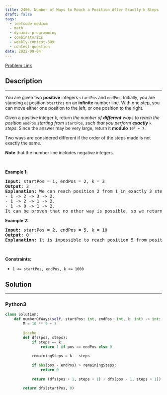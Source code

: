 ```yaml
---
title: 2400. Number of Ways to Reach a Position After Exactly k Steps
draft: false
tags: 
  - leetcode-medium
  - math
  - dynamic-programming
  - combinatorics
  - weekly-contest-309
  - contest-question
date: 2022-09-04
---
```


[Problem Link](https://leetcode.com/problems/number-of-ways-to-reach-a-position-after-exactly-k-steps/)

## Description

---
<p>You are given two <strong>positive</strong> integers <code>startPos</code> and <code>endPos</code>. Initially, you are standing at position <code>startPos</code> on an <strong>infinite</strong> number line. With one step, you can move either one position to the left, or one position to the right.</p>

<p>Given a positive integer <code>k</code>, return <em>the number of <strong>different</strong> ways to reach the position </em><code>endPos</code><em> starting from </em><code>startPos</code><em>, such that you perform <strong>exactly</strong> </em><code>k</code><em> steps</em>. Since the answer may be very large, return it <strong>modulo</strong> <code>10<sup>9</sup> + 7</code>.</p>

<p>Two ways are considered different if the order of the steps made is not exactly the same.</p>

<p><strong>Note</strong> that the number line includes negative integers.</p>

<p>&nbsp;</p>
<p><strong class="example">Example 1:</strong></p>

<pre>
<strong>Input:</strong> startPos = 1, endPos = 2, k = 3
<strong>Output:</strong> 3
<strong>Explanation:</strong> We can reach position 2 from 1 in exactly 3 steps in three ways:
- 1 -&gt; 2 -&gt; 3 -&gt; 2.
- 1 -&gt; 2 -&gt; 1 -&gt; 2.
- 1 -&gt; 0 -&gt; 1 -&gt; 2.
It can be proven that no other way is possible, so we return 3.</pre>

<p><strong class="example">Example 2:</strong></p>

<pre>
<strong>Input:</strong> startPos = 2, endPos = 5, k = 10
<strong>Output:</strong> 0
<strong>Explanation:</strong> It is impossible to reach position 5 from position 2 in exactly 10 steps.
</pre>

<p>&nbsp;</p>
<p><strong>Constraints:</strong></p>

<ul>
	<li><code>1 &lt;= startPos, endPos, k &lt;= 1000</code></li>
</ul>


## Solution

---
### Python3
``` py title='number-of-ways-to-reach-a-position-after-exactly-k-steps'
class Solution:
    def numberOfWays(self, startPos: int, endPos: int, k: int) -> int:
        M = 10 ** 9 + 7
        
        @cache
        def dfs(pos, steps):
            if steps == k:
                return 1 if pos == endPos else 0
            
            remainingSteps = k - steps
            
            if abs(pos - endPos) > remainingSteps:
                return 0
                
            return (dfs(pos + 1, steps + 1) + dfs(pos - 1, steps + 1)) % M
    
        return dfs(startPos, 0)
```

